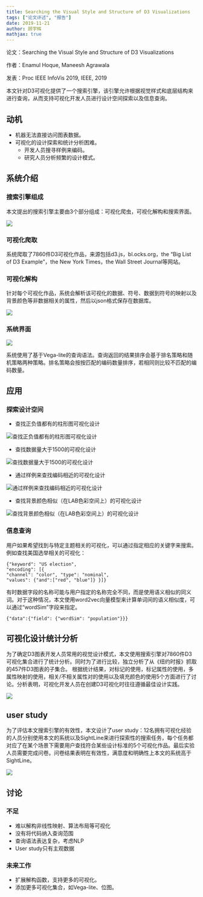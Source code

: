 ```yaml
---
title: Searching the Visual Style and Structure of D3 Visualizations
tags: ["论文评述", "报告"]
date: 2019-11-21
author: 顾宇辉
mathjax: true
---
```


论文：Searching the Visual Style and Structure of D3 Visualizations

作者：Enamul Hoque, Maneesh Agrawala

发表：Proc IEEE InfoVis 2019, IEEE, 2019

本文针对D3可视化提供了一个搜索引擎，该引擎允许根据视觉样式和底层结构来进行查询，从而支持可视化开发人员进行设计空间探索以及信息查询。

## 动机
* 机器无法直接访问图表数据。
* 可视化的设计探索和统计分析困难。
    - 开发人员搜寻样例来编码。
    - 研究人员分析频繁的设计模式。

## 系统介绍

### 搜索引擎组成
本文提出的搜索引擎主要由3个部分组成：可视化爬虫，可视化解构和搜索界面。

![ ](http://www.cad.zju.edu.cn/home/vagblog/images/photo_bed/2019/11/21/088e69e89558d3ed4a413534722b2aa3cfab7135.png)

### 可视化爬取
系统爬取了7860件D3可视化作品，来源包括d3.js，bl.ocks.org，the “Big List of D3 Example”，the New York Times，the Wall Street Journal等网站。

### 可视化解构
针对每个可视化作品，系统会解析该可视化的数据、符号、数据到符号的映射以及背景颜色等非数据相关的属性，然后以json格式保存在数据库。

![ ](http://www.cad.zju.edu.cn/home/vagblog/images/photo_bed/2019/11/21/e9ae632e4a8de22b9f992be8a40b52549f644ca4.png)

### 系统界面
![ ](http://www.cad.zju.edu.cn/home/vagblog/images/photo_bed/2019/11/21/125ea0102f9d0d4963299da04bc5339e1c37097e.png)

系统使用了基于Vega-lite的查询语法。查询返回的结果排序会基于排名策略和随机策略两种策略。排名策略会按按匹配的编码数量排序，若相同则比较不匹配的编码数量。

## 应用

### 探索设计空间

* 查找正负值都有的柱形图可视化设计

![查找正负值都有的柱形图可视化设计](http://www.cad.zju.edu.cn/home/vagblog/images/photo_bed/2019/11/21/52da6b9d2b36ed21a9c3f14af65da15b88f9880e.png)

* 查找数据量大于1500的可视化设计

![查找数据量大于1500的可视化设计](http://www.cad.zju.edu.cn/home/vagblog/images/photo_bed/2019/11/21/173ba9670b1fb274eb11128f9320e1cdc933c982.png)

* 通过样例来查找编码相近的可视化设计

![通过样例来查找编码相近的可视化设计](http://www.cad.zju.edu.cn/home/vagblog/images/photo_bed/2019/11/21/9dad396c4920d0885920d0530768ed27ca340e06.png)

* 查找背景颜色相似（在LAB色彩空间上）的可视化设计

![查找背景颜色相似（在LAB色彩空间上）的可视化设计](http://www.cad.zju.edu.cn/home/vagblog/images/photo_bed/2019/11/21/b0e706e97e32fbaf5cb608bb7ba67c4c7a9493ba.png)

### 信息查询

用户如果希望找到与特定主题相关的可视化，可以通过指定相应的关键字来搜索。例如查找美国选举相关的可视化：
```
{"keyword": "US election",
"encoding": [{
"channel": "color", "type": "nominal",
"values": {"and":["red", "blue"]} }]}
```
有时数据字段的名称可能与用户指定的名称完全不同，而是使用语义相似的同义词。对于这种情况，本文使用word2vec向量模型来计算单词间的语义相似度，可以通过“wordSim”字段来指定。
```
{"data":{"field": {"wordSim": "population"}}}
```

## 可视化设计统计分析

为了确定D3图表开发人员常用的视觉设计模式，本文使用搜索引擎对7860件D3可视化集合进行了统计分析。同时为了进行比较，独立分析了从《纽约时报》抓取的457件D3图表的子集合。
根据统计结果，对标记的使用，标记属性的使用，多属性映射的使用，相关/不相关属性对的使用以及填充颜色的使用5个方面进行了讨论。分析表明，可视化开发人员在创建D3可视化时往往遵循最佳设计实践。

![ ](http://www.cad.zju.edu.cn/home/vagblog/images/photo_bed/2019/11/21/78fa61a61cac2f15a8f33d1b8d8fe245d623f8ab.png)

## user study

为了评估本文搜索引擎的有效性，本文设计了user study：12名拥有可视化经验的人员分别使用本文的系统以及SightLine来进行探索性的搜索任务，每个任务都对应了在某个场景下需要用户查找符合某些设计标准的5个可视化作品。最后实验人员需要完成问卷。问卷结果表明在有效性，满意度和明确性上本文的系统高于SightLine。

![ ](http://www.cad.zju.edu.cn/home/vagblog/images/photo_bed/2019/11/21/c0586cb9ffac859f65c9f320b8d016050196c5bb.png)

## 讨论
### 不足
* 难以解构非线性映射、算法布局等可视化
* 没有将代码纳入查询范围
* 查询语法表达复杂，考虑NLP
* User study只有主观数据

### 未来工作
* 扩展解构函数，支持更多的可视化。
* 添加更多可视化集合，如Vega-lite、位图。

